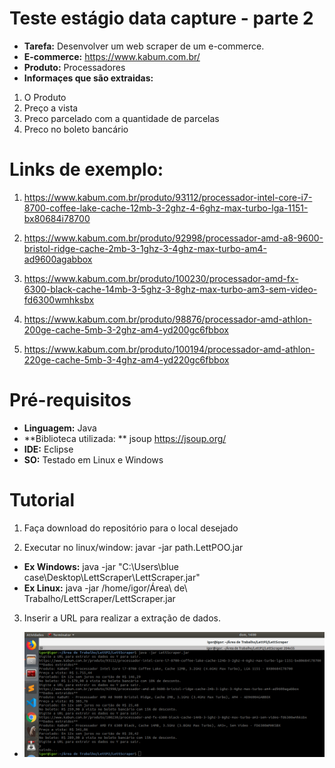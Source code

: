 # Teste estágio data capture - parte 2

- **Tarefa:** Desenvolver um web scraper de um e-commerce.
- **E-commerce:** https://www.kabum.com.br/
- **Produto:** Processadores
- **Informaçes que são extraidas:**
1. O Produto
2. Preço a vista
3. Preco parcelado com a quantidade de parcelas
4. Preco no boleto bancário

# Links de exemplo:
1. https://www.kabum.com.br/produto/93112/processador-intel-core-i7-8700-coffee-lake-cache-12mb-3-2ghz-4-6ghz-max-turbo-lga-1151-bx80684i78700

2. https://www.kabum.com.br/produto/92998/processador-amd-a8-9600-bristol-ridge-cache-2mb-3-1ghz-3-4ghz-max-turbo-am4-ad9600agabbox

3. https://www.kabum.com.br/produto/100230/processador-amd-fx-6300-black-cache-14mb-3-5ghz-3-8ghz-max-turbo-am3-sem-video-fd6300wmhksbx

4. https://www.kabum.com.br/produto/98876/processador-amd-athlon-200ge-cache-5mb-3-2ghz-am4-yd200gc6fbbox

5. https://www.kabum.com.br/produto/100194/processador-amd-athlon-220ge-cache-5mb-3-4ghz-am4-yd220gc6fbbox

# Pré-requisitos

- **Linguagem:** Java
- **Biblioteca utilizada: ** jsoup https://jsoup.org/
- **IDE:** Eclipse
- **SO:** Testado em Linux e Windows


# Tutorial

1. Faça download do repositório para o local desejado

2. Executar no linux/window:
javar -jar path\.LettPOO.jar

- **Ex Windows:** java -jar "C:\Users\blue case\Desktop\LettScraper\LettScraper.jar"
- **Ex Linux:** java -jar /home/igor/Área\ de\ Trabalho/LettScraper/LettScraper.jar

 3. Inserir a URL para realizar a extração de dados.
 - ![](https://github.com/igorbnl/LettScraper/blob/master/LettScraper/exUSO.png)
